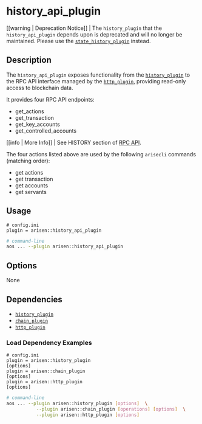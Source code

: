 # history_api_plugin

[[warning | Deprecation Notice]]
| The `history_plugin` that the `history_api_plugin` depends upon is deprecated and will no longer be maintained. Please use the [`state_history_plugin`](../state_history_plugin/index.md) instead.

## Description

The `history_api_plugin` exposes functionality from the [`history_plugin`](../history_plugin/index.md) to the RPC API interface managed by the [`http_plugin`](../http_plugin/index.md), providing read-only access to blockchain data.

It provides four RPC API endpoints:

* get_actions
* get_transaction
* get_key_accounts
* get_controlled_accounts

[[info | More Info]]
| See HISTORY section of [RPC API](https://developers.rsn.io/arisen-aos/reference).

The four actions listed above are used by the following `arisecli` commands (matching order):

* get actions
* get transaction
* get accounts
* get servants

## Usage

```console
# config.ini
plugin = arisen::history_api_plugin
```
```sh
# command-line
aos ... --plugin arisen::history_api_plugin
```

## Options

None

## Dependencies

* [`history_plugin`](../history_plugin/index.md)
* [`chain_plugin`](../chain_plugin/index.md)
* [`http_plugin`](../http_plugin/index.md)

### Load Dependency Examples

```console
# config.ini
plugin = arisen::history_plugin
[options]
plugin = arisen::chain_plugin
[options]
plugin = arisen::http_plugin
[options]
```
```sh
# command-line
aos ... --plugin arisen::history_plugin [options]  \
           --plugin arisen::chain_plugin [operations] [options]  \
           --plugin arisen::http_plugin [options]
```
